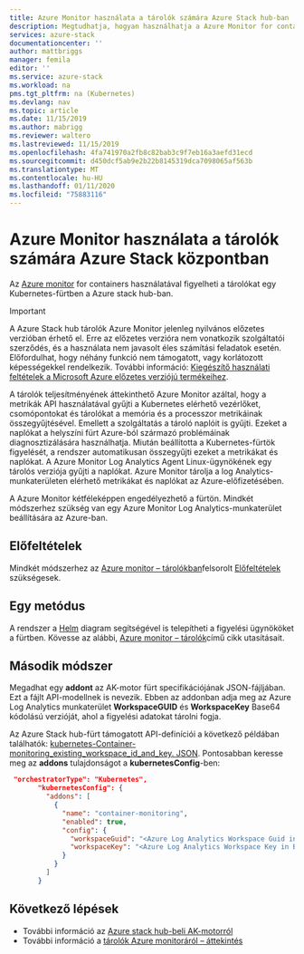 ```yaml
---
title: Azure Monitor használata a tárolók számára Azure Stack hub-ban | Microsoft Docs
description: Megtudhatja, hogyan használhatja a Azure Monitor for containers szolgáltatást Azure Stack hub-on.
services: azure-stack
documentationcenter: ''
author: mattbriggs
manager: femila
editor: ''
ms.service: azure-stack
ms.workload: na
pms.tgt_pltfrm: na (Kubernetes)
ms.devlang: nav
ms.topic: article
ms.date: 11/15/2019
ms.author: mabrigg
ms.reviewer: waltero
ms.lastreviewed: 11/15/2019
ms.openlocfilehash: 4fa741970a2fb8c82bab3c9f7eb16a3aefd31ecd
ms.sourcegitcommit: d450dcf5ab9e2b22b8145319dca7098065af563b
ms.translationtype: MT
ms.contentlocale: hu-HU
ms.lasthandoff: 01/11/2020
ms.locfileid: "75883116"
---
```

# <a name="use-azure-monitor-for-containers-on-azure-stack-hub"></a>Azure Monitor használata a tárolók számára Azure Stack központban

Az [Azure monitor](https://docs.microsoft.com/azure/azure-monitor/) for containers használatával figyelheti a tárolókat egy Kubernetes-fürtben a Azure stack hub-ban. 

> [!IMPORTANT]
> A Azure Stack hub tárolók Azure Monitor jelenleg nyilvános előzetes verzióban érhető el.
> Erre az előzetes verzióra nem vonatkozik szolgáltatói szerződés, és a használata nem javasolt éles számítási feladatok esetén. Előfordulhat, hogy néhány funkció nem támogatott, vagy korlátozott képességekkel rendelkezik. További információ: [Kiegészítő használati feltételek a Microsoft Azure előzetes verziójú termékeihez](https://azure.microsoft.com/support/legal/preview-supplemental-terms/).

A tárolók teljesítményének áttekinthető Azure Monitor azáltal, hogy a metrikák API használatával gyűjti a Kubernetes elérhető vezérlőket, csomópontokat és tárolókat a memória és a processzor metrikáinak összegyűjtésével. Emellett a szolgáltatás a tároló naplóit is gyűjti. Ezeket a naplókat a helyszíni fürt Azure-ból származó problémáinak diagnosztizálására használhatja. Miután beállította a Kubernetes-fürtök figyelését, a rendszer automatikusan összegyűjti ezeket a metrikákat és naplókat. A Azure Monitor Log Analytics Agent Linux-ügynökének egy tárolós verziója gyűjti a naplókat. Azure Monitor tárolja a log Analytics-munkaterületen elérhető metrikákat és naplókat az Azure-előfizetésében.

A Azure Monitor kétféleképpen engedélyezhető a fürtön. Mindkét módszerhez szükség van egy Azure Monitor Log Analytics-munkaterület beállítására az Azure-ban.

## <a name="prerequisites"></a>Előfeltételek

Mindkét módszerhez az [Azure monitor – tárolókban](https://github.com/Helm/charts/tree/master/incubator/azuremonitor-containers)felsorolt [Előfeltételek](https://github.com/Helm/charts/tree/master/incubator/azuremonitor-containers#pre-requisites) szükségesek.

## <a name="method-one"></a>Egy metódus

A rendszer a [Helm](https://helm.sh/) diagram segítségével is telepítheti a figyelési ügynököket a fürtben. Kövesse az alábbi, [Azure monitor – tárolók](https://github.com/Helm/charts/tree/master/incubator/azuremonitor-containers)című cikk utasításait.

## <a name="method-two"></a>Második módszer

Megadhat egy **addont** az AK-motor fürt specifikációjának JSON-fájljában. Ezt a fájlt API-modellnek is nevezik. Ebben az addonban adja meg az Azure Log Analytics munkaterület **WorkspaceGUID** és **WorkspaceKey** Base64 kódolású verzióját, ahol a figyelési adatokat tárolni fogja.

Az Azure Stack hub-fürt támogatott API-definíciói a következő példában találhatók: [kubernetes-Container-monitoring_existing_workspace_id_and_key. JSON](https://github.com/Azure/aks-engine/blob/master/examples/addons/container-monitoring/kubernetes-container-monitoring_existing_workspace_id_and_key.json). Pontosabban keresse meg az **addons** tulajdonságot a **kubernetesConfig**-ben:

```JSON  
 "orchestratorType": "Kubernetes",
       "kubernetesConfig": {
         "addons": [
           {
             "name": "container-monitoring",
             "enabled": true,
             "config": {
               "workspaceGuid": "<Azure Log Analytics Workspace Guid in Base-64 encoded>",
               "workspaceKey": "<Azure Log Analytics Workspace Key in Base-64 encoded>"
             }
           }
         ]
       }
```

## <a name="next-steps"></a>Következő lépések

- További információ az [Azure stack hub-beli AK-motorról](azure-stack-kubernetes-aks-engine-overview.md)  
- További információ a [tárolók Azure monitoráról – áttekintés](https://docs.microsoft.com/azure/azure-monitor/insights/container-insights-overview)
